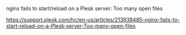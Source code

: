 

nginx fails to start/reload on a Plesk server: Too many open files

https://support.plesk.com/hc/en-us/articles/213938485-nginx-fails-to-start-reload-on-a-Plesk-server-Too-many-open-files